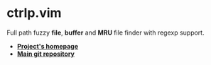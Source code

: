 # ctrlp.vim
Full path fuzzy __file__, __buffer__ and __MRU__ file finder with regexp support.

* [**Project's homepage**][1]
* [**Main git repository**][2]

[1]: http://kien.github.com/ctrlp.vim
[2]: https://github.com/kien/ctrlp.vim
